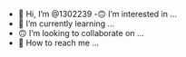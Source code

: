 - 🙅 Hi, I’m @1302239
-🙃 I’m interested in ...
- 😬 I’m currently learning ...
- 🙃 I’m looking to collaborate on ...
- 🙅 How to reach me ...

<!---
1302239/1302239 is a ✨ special ✨ repository because its `README.md` (this file) appears on your GitHub profile.
You can click the Preview link to take a look at your changes.
--->
